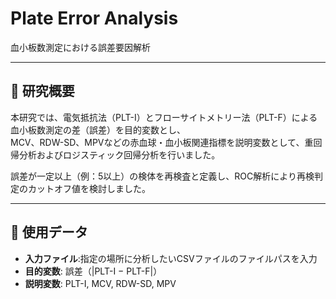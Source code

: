 # Plate Error Analysis  
血小板数測定における誤差要因解析  

---

## 🧠 研究概要
本研究では、電気抵抗法（PLT-I）とフローサイトメトリー法（PLT-F）による血小板数測定の差（誤差）を目的変数とし、  
MCV、RDW-SD、MPVなどの赤血球・血小板関連指標を説明変数として、重回帰分析およびロジスティック回帰分析を行いました。  

誤差が一定以上（例：5以上）の検体を再検査と定義し、ROC解析により再検判定のカットオフ値を検討しました。

---

## 🧪 使用データ
- **入力ファイル**:指定の場所に分析したいCSVファイルのファイルパスを入力  
- **目的変数**: 誤差（|PLT-I − PLT-F|）  
- **説明変数**: PLT-I, MCV, RDW-SD, MPV  
